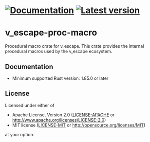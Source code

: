 # [![Documentation](https://docs.rs/v_escape-proc-macro/badge.svg)](https://docs.rs/v_escape-proc-macro/) [![Latest version](https://img.shields.io/crates/v/v_escape-proc-macro.svg)](https://crates.io/crates/v_escape-proc-macro)

# v_escape-proc-macro

Procedural macro crate for v_escape. This crate provides the internal procedural macros used by the v_escape ecosystem.

## Documentation

- Minimum supported Rust version: 1.85.0 or later

## License

Licensed under either of

- Apache License, Version 2.0 ([LICENSE-APACHE](LICENSE-APACHE) or http://www.apache.org/licenses/LICENSE-2.0)
- MIT license ([LICENSE-MIT](LICENSE-MIT) or http://opensource.org/licenses/MIT)

at your option.
